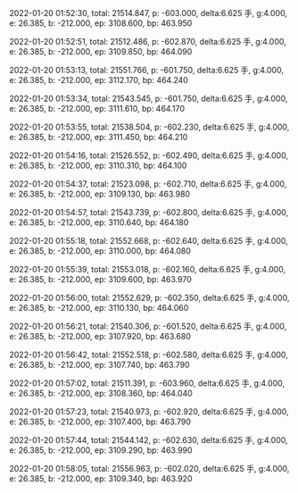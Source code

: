 2022-01-20 01:52:30, total: 21514.847, p: -603.000, delta:6.625 手, g:4.000, e: 26.385, b: -212.000, ep: 3108.600, bp: 463.950

2022-01-20 01:52:51, total: 21512.486, p: -602.870, delta:6.625 手, g:4.000, e: 26.385, b: -212.000, ep: 3109.850, bp: 464.090

2022-01-20 01:53:13, total: 21551.766, p: -601.750, delta:6.625 手, g:4.000, e: 26.385, b: -212.000, ep: 3112.170, bp: 464.240

2022-01-20 01:53:34, total: 21543.545, p: -601.750, delta:6.625 手, g:4.000, e: 26.385, b: -212.000, ep: 3111.610, bp: 464.170

2022-01-20 01:53:55, total: 21538.504, p: -602.230, delta:6.625 手, g:4.000, e: 26.385, b: -212.000, ep: 3111.450, bp: 464.210

2022-01-20 01:54:16, total: 21526.552, p: -602.490, delta:6.625 手, g:4.000, e: 26.385, b: -212.000, ep: 3110.310, bp: 464.100

2022-01-20 01:54:37, total: 21523.098, p: -602.710, delta:6.625 手, g:4.000, e: 26.385, b: -212.000, ep: 3109.130, bp: 463.980

2022-01-20 01:54:57, total: 21543.739, p: -602.800, delta:6.625 手, g:4.000, e: 26.385, b: -212.000, ep: 3110.640, bp: 464.180

2022-01-20 01:55:18, total: 21552.668, p: -602.640, delta:6.625 手, g:4.000, e: 26.385, b: -212.000, ep: 3110.000, bp: 464.080

2022-01-20 01:55:39, total: 21553.018, p: -602.160, delta:6.625 手, g:4.000, e: 26.385, b: -212.000, ep: 3109.600, bp: 463.970

2022-01-20 01:56:00, total: 21552.629, p: -602.350, delta:6.625 手, g:4.000, e: 26.385, b: -212.000, ep: 3110.130, bp: 464.060

2022-01-20 01:56:21, total: 21540.306, p: -601.520, delta:6.625 手, g:4.000, e: 26.385, b: -212.000, ep: 3107.920, bp: 463.680

2022-01-20 01:56:42, total: 21552.518, p: -602.580, delta:6.625 手, g:4.000, e: 26.385, b: -212.000, ep: 3107.740, bp: 463.790

2022-01-20 01:57:02, total: 21511.391, p: -603.960, delta:6.625 手, g:4.000, e: 26.385, b: -212.000, ep: 3108.360, bp: 464.040

2022-01-20 01:57:23, total: 21540.973, p: -602.920, delta:6.625 手, g:4.000, e: 26.385, b: -212.000, ep: 3107.400, bp: 463.790

2022-01-20 01:57:44, total: 21544.142, p: -602.630, delta:6.625 手, g:4.000, e: 26.385, b: -212.000, ep: 3109.290, bp: 463.990

2022-01-20 01:58:05, total: 21556.963, p: -602.020, delta:6.625 手, g:4.000, e: 26.385, b: -212.000, ep: 3109.340, bp: 463.920